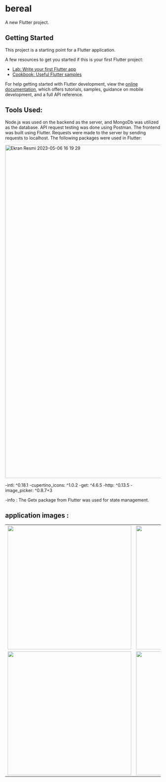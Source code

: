 # bereal

A new Flutter project.

## Getting Started

This project is a starting point for a Flutter application.

A few resources to get you started if this is your first Flutter project:

- [Lab: Write your first Flutter app](https://docs.flutter.dev/get-started/codelab)
- [Cookbook: Useful Flutter samples](https://docs.flutter.dev/cookbook)

For help getting started with Flutter development, view the
[online documentation](https://docs.flutter.dev/), which offers tutorials,
samples, guidance on mobile development, and a full API reference.

## Tools Used:

Node.js was used on the backend as the server, and MongoDb was utilized as the database. API request testing was done using Postman.
The frontend was built using Flutter. Requests were made to the server by sending requests to localhost. The following packages were used in Flutter:

<img width="1076" alt="Ekran Resmi 2023-05-06 16 19 29" src="https://user-images.githubusercontent.com/96706849/236627382-e077d4fb-0ab7-4cb1-8fe2-b56a0371b430.png">

-intl: ^0.18.1
-cupertino_icons: ^1.0.2
-get: ^4.6.5
-http: ^0.13.5
-image_picker: ^0.8.7+3

-info : The Getx package from Flutter was used for state management.

## application images : 
<table>
  <tr>
    <td><img src="https://user-images.githubusercontent.com/96706849/236627285-7707e590-f92d-49ee-a1b1-17838abe5455.png" width="400px"/></td>
    <td><img src="https://user-images.githubusercontent.com/96706849/236627292-81af752e-283f-49ee-9657-2614ab6c9767.png" width="400px"/></td>
  </tr>
  <tr>
    <td><img src="https://user-images.githubusercontent.com/96706849/236627294-19523516-c953-43cf-8e88-7ae3dff201db.png" width="400px"/></td>
    <td><img src="https://user-images.githubusercontent.com/96706849/236627300-da9ac692-9298-4214-b350-aeaef5dd46e5.png" width="400px"/></td>
  </tr>
</table>







